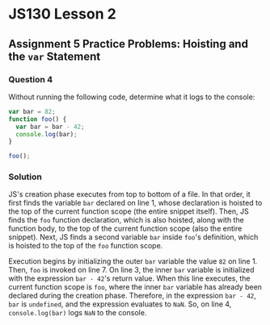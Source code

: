 # JS130 Lesson 2

## Assignment 5 Practice Problems: Hoisting and the `var` Statement

### Question 4

Without running the following code, determine what it logs to the console:

```js
var bar = 82;
function foo() {
  var bar = bar - 42;
  console.log(bar);
}

foo();
```

### Solution

JS's creation phase executes from top to bottom of a file. In that order, it
first finds the variable `bar` declared on line 1, whose declaration is hoisted
to the top of the current function scope (the entire snippet itself). Then, JS
finds the `foo` function declaration, which is also hoisted, along with the
function body, to the top of the current function scope (also the entire
snippet). Next, JS finds a second variable `bar` inside `foo`'s definition,
which is hoisted to the top of the `foo` function scope.

Execution begins by initializing the outer `bar` variable the value `82` on
line 1. Then, `foo` is invoked on line 7. On line 3, the inner `bar` variable is
initialized with the expression `bar - 42`'s return value. When this line
executes, the current function scope is `foo`, where the inner `bar` variable
has already been declared during the creation phase.  Therefore, in the
expression `bar - 42`, `bar` is `undefined`, and the expression evaluates to
`NaN`. So, on line 4, `console.log(bar)` logs `NaN` to the console.
